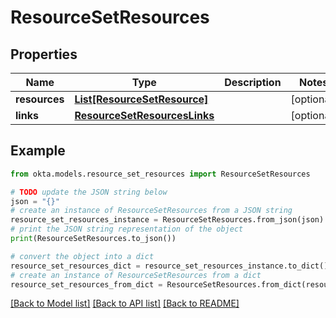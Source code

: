 # ResourceSetResources


## Properties

Name | Type | Description | Notes
------------ | ------------- | ------------- | -------------
**resources** | [**List[ResourceSetResource]**](ResourceSetResource.md) |  | [optional] 
**links** | [**ResourceSetResourcesLinks**](ResourceSetResourcesLinks.md) |  | [optional] 

## Example

```python
from okta.models.resource_set_resources import ResourceSetResources

# TODO update the JSON string below
json = "{}"
# create an instance of ResourceSetResources from a JSON string
resource_set_resources_instance = ResourceSetResources.from_json(json)
# print the JSON string representation of the object
print(ResourceSetResources.to_json())

# convert the object into a dict
resource_set_resources_dict = resource_set_resources_instance.to_dict()
# create an instance of ResourceSetResources from a dict
resource_set_resources_from_dict = ResourceSetResources.from_dict(resource_set_resources_dict)
```
[[Back to Model list]](../README.md#documentation-for-models) [[Back to API list]](../README.md#documentation-for-api-endpoints) [[Back to README]](../README.md)


